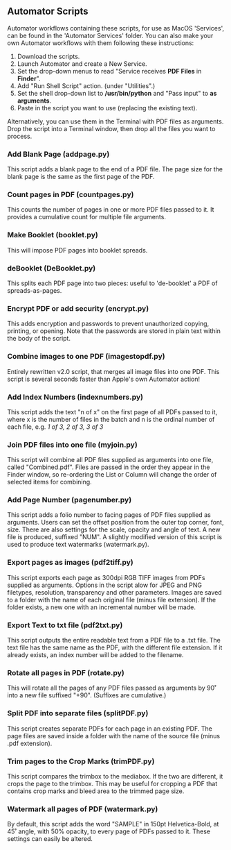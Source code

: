## Automator Scripts

Automator workflows containing these scripts, for use as MacOS 'Services', can be found in the 'Automator Services' folder. You can also make your own Automator workflows with them following these instructions:
1. Download the scripts.
2. Launch Automator and create a New Service.
3. Set the drop-down menus to read "Service receives **PDF Files** in **Finder**".
4. Add "Run Shell Script" action. (under "Utilities".)
5. Set the shell drop-down list to **/usr/bin/python** and "Pass input" to **as arguments**.
6. Paste in the script you want to use (replacing the existing text). 

Alternatively, you can use them in the Terminal with PDF files as arguments. Drop the script into a Terminal window, then drop all the files you want to process.

### Add Blank Page (addpage.py)
This script adds a blank page to the end of a PDF file. The page size for the blank page is the same as the first page of the PDF.

### Count pages in PDF (countpages.py)
This counts the number of pages in one or more PDF files passed to it. It provides a cumulative count for multiple file arguments.

### Make Booklet (booklet.py)
This will impose PDF pages into booklet spreads.

### deBooklet (DeBooklet.py)
This splits each PDF page into two pieces: useful to 'de-booklet' a PDF of spreads-as-pages.

### Encrypt PDF or add security (encrypt.py)
This adds encryption and passwords to prevent unauthorized copying, printing, or opening. Note that the passwords are stored in plain text within the body of the script.

### Combine images to one PDF (imagestopdf.py)
Entirely rewritten v2.0 script, that merges all image files into one PDF. This script is several seconds faster than Apple's own Automator action!

### Add Index Numbers (indexnumbers.py)
This script adds the text "n of x" on the first page of all PDFs passed to it, where x is the number of files in the batch and n is the ordinal number of each file, e.g. _1 of 3, 2 of 3, 3 of 3_

### Join PDF files into one file (myjoin.py)
This script will combine all PDF files supplied as arguments into one file, called "Combined.pdf". Files are passed in the order they appear in the Finder window, so re-ordering the List or Column will change the order of selected items for combining.

### Add Page Number (pagenumber.py)
This script adds a folio number to facing pages of PDF files supplied as arguments. Users can set the offset position from the outer top corner, font, size. There are also settings for the scale, opacity and angle of text. A new file is produced, suffixed "NUM". A slightly modified version of this script is used to produce text watermarks (watermark.py).

### Export pages as images (pdf2tiff.py)
This script exports each page as 300dpi RGB TIFF images from PDFs supplied as arguments. Options in the script alow for JPEG and PNG filetypes, resolution, transparency and other parameters. Images are saved to a folder with the name of each original file (minus file extension). If the folder exists, a new one with an incremental number will be made.

### Export Text to txt file (pdf2txt.py)
This script outputs the entire readable text from a PDF file to a .txt file. The text file has the same name as the PDF, with the different file extension. If it already exists, an index number will be added to the filename.

### Rotate all pages in PDF (rotate.py)
This will rotate all the pages of any PDF files passed as arguments by 90˚ into a new file suffixed "+90". (Suffixes are cumulative.)

### Split PDF into separate files (splitPDF.py)
This script creates separate PDFs for each page in an existing PDF. The page files are saved inside a folder with the name of the source file (minus .pdf extension). 

### Trim pages to the Crop Marks (trimPDF.py)
This script compares the trimbox to the mediabox. If the two are different, it crops the page to the trimbox. This may be useful for cropping a PDF that contains crop marks and bleed area to the trimmed page size.

### Watermark all pages of PDF (watermark.py)
By default, this script adds the word "SAMPLE" in 150pt Helvetica-Bold, at 45˚ angle, with 50% opacity, to every page of PDFs passed to it. These settings can easily be altered.
